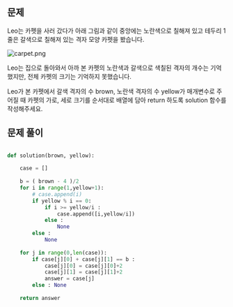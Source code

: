 ## 문제
Leo는 카펫을 사러 갔다가 아래 그림과 같이 중앙에는 노란색으로 칠해져 있고 테두리 1줄은 갈색으로 칠해져 있는 격자 모양 카펫을 봤습니다.

![carpet.png](https://grepp-programmers.s3.ap-northeast-2.amazonaws.com/files/production/b1ebb809-f333-4df2-bc81-02682900dc2d/carpet.png)

Leo는 집으로 돌아와서 아까 본 카펫의 노란색과 갈색으로 색칠된 격자의 개수는 기억했지만, 전체 카펫의 크기는 기억하지 못했습니다.

Leo가 본 카펫에서 갈색 격자의 수 brown, 노란색 격자의 수 yellow가 매개변수로 주어질 때 카펫의 가로, 세로 크기를 순서대로 배열에 담아 return 하도록 solution 함수를 작성해주세요.

## 문제 풀이
```python

def solution(brown, yellow):
    
    case = []
    
    b = ( brown - 4 )/2 
    for i in range(1,yellow+1):
        # case.append(i)
        if yellow % i == 0:
            if i >= yellow/i :
                case.append([i,yellow/i])
            else :
                None
        else :
            None
            
    for j in range(0,len(case)):
        if case[j][0] + case[j][1] == b :
            case[j][0] = case[j][0]+2
            case[j][1] = case[j][1]+2
            answer = case[j]  
        else : None
        
    return answer
```